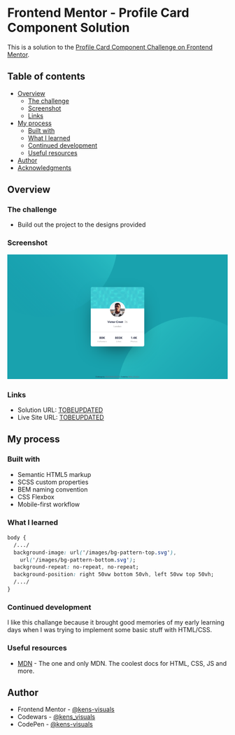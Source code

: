 # Frontend Mentor - Profile Card Component Solution

This is a solution to the [Profile Card Component Challenge on Frontend Mentor](https://www.frontendmentor.io/challenges/profile-card-component-cfArpWshJ).

## Table of contents

- [Overview](#overview)
  - [The challenge](#the-challenge)
  - [Screenshot](#screenshot)
  - [Links](#links)
- [My process](#my-process)
  - [Built with](#built-with)
  - [What I learned](#what-i-learned)
  - [Continued development](#continued-development)
  - [Useful resources](#useful-resources)
- [Author](#author)
- [Acknowledgments](#acknowledgments)

## Overview

### The challenge

- Build out the project to the designs provided

### Screenshot

![screenshot](./images/screenshot.png)

### Links

- Solution URL: [TOBEUPDATED](https://your-solution-url.com)
- Live Site URL: [TOBEUPDATED](https://your-live-site-url.com)

## My process

### Built with

- Semantic HTML5 markup
- SCSS custom properties
- BEM naming convention
- CSS Flexbox
- Mobile-first workflow

### What I learned

```css
body {
  /.../
  background-image: url('/images/bg-pattern-top.svg'),
    url('/images/bg-pattern-bottom.svg');
  background-repeat: no-repeat, no-repeat;
  background-position: right 50vw bottom 50vh, left 50vw top 50vh;
  /.../
}
```

### Continued development

I like this challange because it brought good memories of my early learning days when I was trying to implement some basic stuff with HTML/CSS.

### Useful resources

- [MDN](https://developer.mozilla.org/en-US/) - The one and only MDN. The coolest docs for HTML, CSS, JS and more.

## Author

- Frontend Mentor - [@kens-visuals](https://www.frontendmentor.io/profile/kens-visuals)
- Codewars - [@kens_visuals](https://www.codewars.com/users/kens_visuals)
- CodePen - [@kens-visuals](https://codepen.io/kens-visuals)
